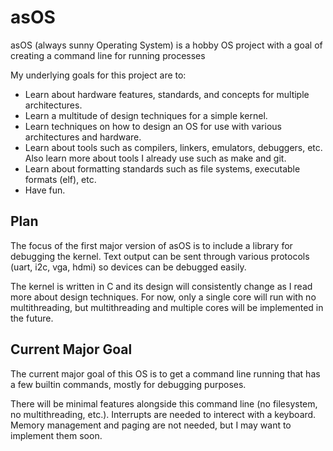 # asOS

asOS (always sunny Operating System) is a hobby OS project with a goal of creating a command line for running processes

My underlying goals for this project are to:
* Learn about hardware features, standards, and concepts for multiple architectures.
* Learn a multitude of design techniques for a simple kernel.
* Learn techniques on how to design an OS for use with various architectures and hardware.
* Learn about tools such as compilers, linkers, emulators, debuggers, etc.
Also learn more about tools I already use such as make and git.
* Learn about formatting standards such as file systems, executable formats (elf), etc.
* Have fun.

## Plan

The focus of the first major version of asOS is to include a library for debugging the kernel.
Text output can be sent through various protocols (uart, i2c, vga, hdmi) so devices can be debugged easily.

The kernel is written in C and its design will consistently change as I read more about design techniques.
For now, only a single core will run with no multithreading, but multithreading and multiple cores will be implemented in the future.

## Current Major Goal

The current major goal of this OS is to get a command line running that has a few builtin commands, mostly for debugging purposes.

There will be minimal features alongside this command line (no filesystem, no multithreading, etc.).
Interrupts are needed to interect with a keyboard.
Memory management and paging are not needed, but I may want to implement them soon.
